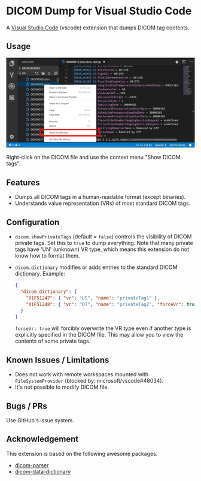 # DICOM Dump for Visual Studio Code

A [Visual Studio Code][vsc] (vscode) extension that dumps DICOM tag contents.

[vsc]: https://code.visualstudio.com/

## Usage

![Screenshot](./doc/screenshot.png)

Right-click on the DICOM file and use the context menu "Show DICOM tags".

## Features

- Dumps all DICOM tags in a human-readable format (except binaries).
- Understands value representation (VRs) of most standard DICOM tags.

## Configuration

- `dicom.showPrivateTags` (default = `false`) controls the
  visibility of DICOM private tags. Set this to `true` to dump everything.
  Note that many private tags have 'UN' (unknown) VR type, which means
  this extension do not know how to format them.

- `dicom.dictionary` modifies or adds entries to
  the standard DICOM dictionary. Example:

  ```json
  {
    "dicom.dictionary": {
      "01F51247": { "vr": "US", "name": "privateTag1" },
      "01F51248": { "vr": "DT", "name": "privateTag2", "forceVr": true }
    }
  }
  ```

  `forceVr: true` will forcibly overwrite the VR type even if
  another type is explicitly specified in the DICOM file.
  This may allow you to view the contents of some private tags.

## Known Issues / Limitations

- Does not work with remote workspaces mounted with `FileSystemProvider` (blocked by: microsoft/vscode#48034).
- It's not possible to modify DICOM file.

## Bugs / PRs

Use GitHub's issue system.

## Acknowledgement

This extension is based on the following awesome packages.

- [dicom-parser][parser]
- [dicom-data-dictionary][dictionary]

[parser]: https://www.npmjs.com/package/dicom-parser
[dictionary]: https://www.npmjs.com/package/dicom-data-dictionary
